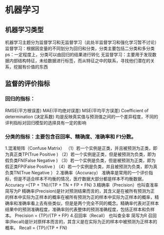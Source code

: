 # 机器学习
## 机器学习类型
机器学习主题分为监督学习和无监督学习（此处半监督学习和强化学习暂不讨论） 
监督学习：根据因变量的不同划分为回归和分类，分类主要包括二分类和多分类
ps：一定程度上，分类可以由回归的结果进行转化
无监督学习：主要用于发现数据内部结构特征，未给数据进行标签，而从特征之中的联系，寻找他们潜在的关系，挖掘有价值的东西
## 监督的评价指标
### 回归的指标：
RMSE(平方根误差)
MAE(平均绝对误差)
MSE(平均平方误差)
Coefficient of determination (决定系数)
均是反映真实值与预测值之间的一个差异程度，不同的评判指标对回归模型的选择具有一定的影响
### 分类的指标：主要包含召回率、精确度、准确率和 F1分数。

1.混淆矩阵（Confuse Matrix）
（1）若一个实例是正类，并且被预测为正类，即为真正类TP(True Positive )
（2）若一个实例是正类，但是被预测为负类，即为假负类FN(False Negative )
（3）若一个实例是负类，但是被预测为正类，即为假正类FP(False Positive )
（4）若一个实例是负类，并且被预测为负类，即为真负类TN(True Negative ）
2.准确率（Accuracy） 准确率是常用的一个评价指标，但是不适合样本不均衡的情况，医疗数据大部分都是样本不均衡数据， Accuracy ={TP + TN}/{TP + TN + FP + FN}
3.精确率（Precision）也叫查准率简写为P
精确率(Precision)是针对预测结果而言的，其含义是在被所有预测为正的样本中实际为正样本的概率在被所有预测为正的样本中实际为正样本的概率，精确率和准确率看上去有些类似，但是是两个完全不同的概念。精确率代表对正样本结果中的预测准确程度，准确率则代表整体的预测准确程度，包括正样本和负样本。 Precision = {TP}/{TP + FP}
4.召回率（Recall） 也叫查全率 简写为R
召回率(Recall)是针对原样本而言的，其含义是在实际为正的样本中被预测为正样本的概率。 Recall = {TP}/{TP + FN}
